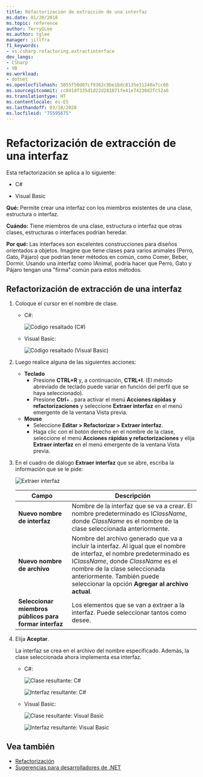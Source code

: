 ```yaml
---
title: Refactorización de extracción de una interfaz
ms.date: 01/26/2018
ms.topic: reference
author: TerryGLee
ms.author: tglee
manager: jillfra
f1_keywords:
- vs.csharp.refactoring.extractinterface
dev_langs:
- CSharp
- VB
ms.workload:
- dotnet
ms.openlocfilehash: 5055f50d07cf9362c9be1bdc8135e31240a7cc66
ms.sourcegitcommit: cc841df335d1d22d281871fe41e74238d2fc52a6
ms.translationtype: HT
ms.contentlocale: es-ES
ms.lasthandoff: 03/18/2020
ms.locfileid: "75595675"
---
```

# <a name="extract-an-interface-refactoring"></a>Refactorización de extracción de una interfaz

Esta refactorización se aplica a lo siguiente:

- C#

- Visual Basic

**Qué:** Permite crear una interfaz con los miembros existentes de una clase, estructura o interfaz.

**Cuándo:** Tiene miembros de una clase, estructura o interfaz que otras clases, estructuras o interfaces podrían heredar.

**Por qué:** Las interfaces son excelentes construcciones para diseños orientados a objetos. Imagine que tiene clases para varios animales (Perro, Gato, Pájaro) que podrían tener métodos en común, como Comer, Beber, Dormir. Usando una interfaz como IAnimal, podría hacer que Perro, Gato y Pájaro tengan una "firma" común para estos métodos.

## <a name="extract-an-interface-refactoring"></a>Refactorización de extracción de una interfaz

1. Coloque el cursor en el nombre de clase.

   - C#:

       ![Código resaltado (C#)](media/extractinterface-highlight-cs.png)

   - Visual Basic:

       ![Código resaltado (Visual Basic)](media/extractinterface-highlight-vb.png)

2. Luego realice alguna de las siguientes acciones:

   - **Teclado**
      - Presione **CTRL+R** y, a continuación, **CTRL+I**. (El método abreviado de teclado puede variar en función del perfil que se haya seleccionado).
      - Presione **Ctrl**+ **.** para activar el menú **Acciones rápidas y refactorizaciones** y seleccione **Extraer interfaz** en el menú emergente de la ventana Vista previa.
   - **Mouse**
      - Seleccione **Editar > Refactorizar > Extraer interfaz**.
      - Haga clic con el botón derecho en el nombre de la clase, seleccione el menú **Acciones rápidas y refactorizaciones** y elija **Extraer interfaz** en el menú emergente de la ventana Vista previa.

3. En el cuadro de diálogo **Extraer interfaz** que se abre, escriba la información que se le pide:

   ![Extraer interfaz](media/extractinterface-dialog-same-file.png)

   | Campo | Descripción |
   | - | - |
   | **Nuevo nombre de interfaz** | Nombre de la interfaz que se va a crear. El nombre predeterminado es I*ClassName*, donde *ClassName* es el nombre de la clase seleccionada anteriormente. |
   | **Nuevo nombre de archivo** | Nombre del archivo generado que va a incluir la interfaz. Al igual que el nombre de interfaz, el nombre predeterminado es I*ClassName*, donde *ClassName* es el nombre de la clase seleccionada anteriormente. También puede seleccionar la opción **Agregar al archivo actual**. |
   | **Seleccionar miembros públicos para formar interfaz** | Los elementos que se van a extraer a la interfaz. Puede seleccionar tantos como desee. |

4. Elija **Aceptar**.

   La interfaz se crea en el archivo del nombre especificado. Además, la clase seleccionada ahora implementa esa interfaz.

   - C#:

      ![Clase resultante: C#](media/extractinterface-class-cs.png)

      ![Interfaz resultante: C#](media/extractinterface-interface-cs.png)

   - Visual Basic:

      ![Clase resultante: Visual Basic](media/extractinterface-class-vb.png)

      ![Interfaz resultante: Visual Basic](media/extractinterface-interface-vb.png)

## <a name="see-also"></a>Vea también

- [Refactorización](../refactoring-in-visual-studio.md)
- [Sugerencias para desarrolladores de .NET](../csharp-developer-productivity.md)

